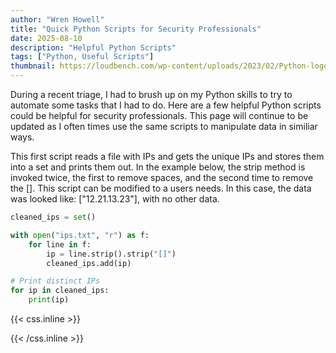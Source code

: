 ```yaml
---
author: "Wren Howell"
title: "Quick Python Scripts for Security Professionals"
date: 2025-08-10
description: "Helpful Python Scripts"
tags: ["Python, Useful Scripts"]
thumbnail: https://loudbench.com/wp-content/uploads/2023/02/Python-logo-1024x576.png
---
```


During a recent triage, I had to brush up on my Python skills to try to automate some tasks that I had to do. Here are a few helpful Python scripts could be helpful for security professionals. This page will continue to be updated as I often times use the same scripts to manipulate data in similiar ways.

This first script reads a file with IPs and gets the unique IPs and stores them into a set and prints them out. In the example below, the strip method is invoked twice, the first to remove spaces, and the second time to remove the []. This script can be modified to a users needs. In this case, the data was looked like: ["12.21.13.23"], with no other data. 

```python
cleaned_ips = set()

with open("ips.txt", "r") as f:
    for line in f:
        ip = line.strip().strip("[]")  
        cleaned_ips.add(ip)

# Print distinct IPs
for ip in cleaned_ips:
    print(ip)
``` 


{{< css.inline >}}

<style>
.emojify {
	font-family: Apple Color Emoji, Segoe UI Emoji, NotoColorEmoji, Segoe UI Symbol, Android Emoji, EmojiSymbols;
	font-size: 2rem;
	vertical-align: middle;
}
@media screen and (max-width:650px) {
  .nowrap {
    display: block;
    margin: 25px 0;
  }
}
</style>

{{< /css.inline >}}
